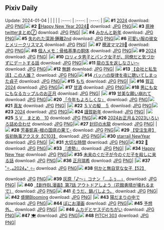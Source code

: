 ## Pixiv Daily
Update: 2024-01-04
|      |      |      |
| :----: | :----: | :----: |
|![](https://pixiv.microyu.workers.dev/c/240x480/img-master/img/2024/01/02/00/00/12/114793013_p0_master1200.jpg) **#1** [2024](https://www.pixiv.net/artworks/114793013) download: [JPG](https://pixiv.microyu.workers.dev/img-original/img/2024/01/02/00/00/12/114793013_p0.jpg) [PNG](https://pixiv.microyu.workers.dev/img-original/img/2024/01/02/00/00/12/114793013_p0.png)|![](https://pixiv.microyu.workers.dev/c/240x480/img-master/img/2024/01/02/00/00/15/114793022_p0_master1200.jpg) **#2** [🐉Happy New Year 2024🐉](https://www.pixiv.net/artworks/114793022) download: [JPG](https://pixiv.microyu.workers.dev/img-original/img/2024/01/02/00/00/15/114793022_p0.jpg) [PNG](https://pixiv.microyu.workers.dev/img-original/img/2024/01/02/00/00/15/114793022_p0.png)|![](https://pixiv.microyu.workers.dev/c/240x480/img-master/img/2024/01/03/00/00/33/114823715_p0_master1200.jpg) **#3** [原神twitterまとめ⑦](https://www.pixiv.net/artworks/114823715) download: [JPG](https://pixiv.microyu.workers.dev/img-original/img/2024/01/03/00/00/33/114823715_p0.jpg) [PNG](https://pixiv.microyu.workers.dev/img-original/img/2024/01/03/00/00/33/114823715_p0.png)|
|![](https://pixiv.microyu.workers.dev/c/240x480/img-master/img/2024/01/02/07/30/01/114800712_p0_master1200.jpg) **#4** [みかんと新年](https://www.pixiv.net/artworks/114800712) download: [JPG](https://pixiv.microyu.workers.dev/img-original/img/2024/01/02/07/30/01/114800712_p0.jpg) [PNG](https://pixiv.microyu.workers.dev/img-original/img/2024/01/02/07/30/01/114800712_p0.png)|![](https://pixiv.microyu.workers.dev/c/240x480/img-master/img/2024/01/03/00/00/43/114823740_p0_master1200.jpg) **#5** [失われた深淵·鍾離2nd](https://www.pixiv.net/artworks/114823740) download: [JPG](https://pixiv.microyu.workers.dev/img-original/img/2024/01/03/00/00/43/114823740_p0.jpg) [PNG](https://pixiv.microyu.workers.dev/img-original/img/2024/01/03/00/00/43/114823740_p0.png)|![](https://pixiv.microyu.workers.dev/c/240x480/img-master/img/2024/01/03/12/00/18/114835872_p0_master1200.jpg) **#6** [可愛い服の彼女とメリークリスマス](https://www.pixiv.net/artworks/114835872) download: [JPG](https://pixiv.microyu.workers.dev/img-original/img/2024/01/03/12/00/18/114835872_p0.jpg) [PNG](https://pixiv.microyu.workers.dev/img-original/img/2024/01/03/12/00/18/114835872_p0.png)|
|![](https://pixiv.microyu.workers.dev/c/240x480/img-master/img/2024/01/02/19/07/57/114814331_p0_master1200.jpg) **#7** [穂波ママ29🎀](https://www.pixiv.net/artworks/114814331) download: [JPG](https://pixiv.microyu.workers.dev/img-original/img/2024/01/02/19/07/57/114814331_p0.jpg) [PNG](https://pixiv.microyu.workers.dev/img-original/img/2024/01/02/19/07/57/114814331_p0.png)|![](https://pixiv.microyu.workers.dev/c/240x480/img-master/img/2024/01/02/07/00/05/114800363_p0_master1200.jpg) **#8** [個人メモ：骨格基準の胴体](https://www.pixiv.net/artworks/114800363) download: [JPG](https://pixiv.microyu.workers.dev/img-original/img/2024/01/02/07/00/05/114800363_p0.jpg) [PNG](https://pixiv.microyu.workers.dev/img-original/img/2024/01/02/07/00/05/114800363_p0.png)|![](https://pixiv.microyu.workers.dev/c/240x480/img-master/img/2024/01/03/00/00/19/114823648_p0_master1200.jpg) **#9** [2024](https://www.pixiv.net/artworks/114823648) download: [JPG](https://pixiv.microyu.workers.dev/img-original/img/2024/01/03/00/00/19/114823648_p0.jpg) [PNG](https://pixiv.microyu.workers.dev/img-original/img/2024/01/03/00/00/19/114823648_p0.png)|
|![](https://pixiv.microyu.workers.dev/c/240x480/img-master/img/2024/01/02/12/31/58/114805234_p0_master1200.jpg) **#10** [ロリィタ男子とパンク女子が、同僚だと気づかずにデートする話](https://www.pixiv.net/artworks/114805234) download: [JPG](https://pixiv.microyu.workers.dev/img-original/img/2024/01/02/12/31/58/114805234_p0.jpg) [PNG](https://pixiv.microyu.workers.dev/img-original/img/2024/01/02/12/31/58/114805234_p0.png)|![](https://pixiv.microyu.workers.dev/c/240x480/img-master/img/2024/01/03/07/30/01/114831414_p0_master1200.jpg) **#11** [龍の玉を返しなさい～](https://www.pixiv.net/artworks/114831414) download: [JPG](https://pixiv.microyu.workers.dev/img-original/img/2024/01/03/07/30/01/114831414_p0.jpg) [PNG](https://pixiv.microyu.workers.dev/img-original/img/2024/01/03/07/30/01/114831414_p0.png)|![](https://pixiv.microyu.workers.dev/c/240x480/img-master/img/2024/01/03/02/31/49/114827884_p0_master1200.jpg) **#12** [無題](https://www.pixiv.net/artworks/114827884) download: [JPG](https://pixiv.microyu.workers.dev/img-original/img/2024/01/03/02/31/49/114827884_p0.jpg) [PNG](https://pixiv.microyu.workers.dev/img-original/img/2024/01/03/02/31/49/114827884_p0.png)|
|![](https://pixiv.microyu.workers.dev/c/240x480/img-master/img/2024/01/02/12/31/01/114805553_p0_master1200.jpg) **#13** [【会社と私生活】この人誰？](https://www.pixiv.net/artworks/114805553) download: [JPG](https://pixiv.microyu.workers.dev/img-original/img/2024/01/02/12/31/01/114805553_p0.jpg) [PNG](https://pixiv.microyu.workers.dev/img-original/img/2024/01/02/12/31/01/114805553_p0.png)|![](https://pixiv.microyu.workers.dev/c/240x480/img-master/img/2024/01/02/20/29/57/114816478_p0_master1200.jpg) **#14** [バッハの旋律を夜に聴いてしまった貞子](https://www.pixiv.net/artworks/114816478) download: [JPG](https://pixiv.microyu.workers.dev/img-original/img/2024/01/02/20/29/57/114816478_p0.jpg) [PNG](https://pixiv.microyu.workers.dev/img-original/img/2024/01/02/20/29/57/114816478_p0.png)|![](https://pixiv.microyu.workers.dev/c/240x480/img-master/img/2024/01/03/20/30/02/114848566_p0_master1200.jpg) **#15** [もち](https://www.pixiv.net/artworks/114848566) download: [JPG](https://pixiv.microyu.workers.dev/img-original/img/2024/01/03/20/30/02/114848566_p0.jpg) [PNG](https://pixiv.microyu.workers.dev/img-original/img/2024/01/03/20/30/02/114848566_p0.png)|
|![](https://pixiv.microyu.workers.dev/c/240x480/img-master/img/2024/01/02/00/00/40/114793143_p0_master1200.jpg) **#16** [賀正2024](https://www.pixiv.net/artworks/114793143) download: [JPG](https://pixiv.microyu.workers.dev/img-original/img/2024/01/02/00/00/40/114793143_p0.jpg) [PNG](https://pixiv.microyu.workers.dev/img-original/img/2024/01/02/00/00/40/114793143_p0.png)|![](https://pixiv.microyu.workers.dev/c/240x480/img-master/img/2024/01/02/20/30/03/114816488_p0_master1200.jpg) **#17** [甘酒](https://www.pixiv.net/artworks/114816488) download: [JPG](https://pixiv.microyu.workers.dev/img-original/img/2024/01/02/20/30/03/114816488_p0.jpg) [PNG](https://pixiv.microyu.workers.dev/img-original/img/2024/01/02/20/30/03/114816488_p0.png)|![](https://pixiv.microyu.workers.dev/c/240x480/img-master/img/2024/01/03/00/01/21/114823812_p0_master1200.jpg) **#18** [男にも女にもなるカップルのお正月](https://www.pixiv.net/artworks/114823812) download: [JPG](https://pixiv.microyu.workers.dev/img-original/img/2024/01/03/00/01/21/114823812_p0.jpg) [PNG](https://pixiv.microyu.workers.dev/img-original/img/2024/01/03/00/01/21/114823812_p0.png)|
|![](https://pixiv.microyu.workers.dev/c/240x480/img-master/img/2024/01/03/13/11/47/114837324_p0_master1200.jpg) **#19** [甘美な願い崩れて](https://www.pixiv.net/artworks/114837324) download: [JPG](https://pixiv.microyu.workers.dev/img-original/img/2024/01/03/13/11/47/114837324_p0.jpg) [PNG](https://pixiv.microyu.workers.dev/img-original/img/2024/01/03/13/11/47/114837324_p0.png)|![](https://pixiv.microyu.workers.dev/c/240x480/img-master/img/2024/01/02/02/06/33/114796814_p0_master1200.jpg) **#20** [「今年もよろしくな」](https://www.pixiv.net/artworks/114796814) download: [JPG](https://pixiv.microyu.workers.dev/img-original/img/2024/01/02/02/06/33/114796814_p0.jpg) [PNG](https://pixiv.microyu.workers.dev/img-original/img/2024/01/02/02/06/33/114796814_p0.png)|![](https://pixiv.microyu.workers.dev/c/240x480/img-master/img/2024/01/02/21/03/18/114817550_p0_master1200.jpg) **#21** [真友](https://www.pixiv.net/artworks/114817550) download: [JPG](https://pixiv.microyu.workers.dev/img-original/img/2024/01/02/21/03/18/114817550_p0.jpg) [PNG](https://pixiv.microyu.workers.dev/img-original/img/2024/01/02/21/03/18/114817550_p0.png)|
|![](https://pixiv.microyu.workers.dev/c/240x480/img-master/img/2024/01/02/23/34/07/114822671_p0_master1200.jpg) **#22** [ＳＶの擬　５](https://www.pixiv.net/artworks/114822671) download: [JPG](https://pixiv.microyu.workers.dev/img-original/img/2024/01/02/23/34/07/114822671_p0.jpg) [PNG](https://pixiv.microyu.workers.dev/img-original/img/2024/01/02/23/34/07/114822671_p0.png)|![](https://pixiv.microyu.workers.dev/c/240x480/img-master/img/2024/01/02/18/00/16/114812576_p0_master1200.jpg) **#23** [2024](https://www.pixiv.net/artworks/114812576) download: [JPG](https://pixiv.microyu.workers.dev/img-original/img/2024/01/02/18/00/16/114812576_p0.jpg) [PNG](https://pixiv.microyu.workers.dev/img-original/img/2024/01/02/18/00/16/114812576_p0.png)|![](https://pixiv.microyu.workers.dev/c/240x480/img-master/img/2024/01/02/14/47/39/114808266_p0_master1200.jpg) **#24** [謹賀新年](https://www.pixiv.net/artworks/114808266) download: [JPG](https://pixiv.microyu.workers.dev/img-original/img/2024/01/02/14/47/39/114808266_p0.jpg) [PNG](https://pixiv.microyu.workers.dev/img-original/img/2024/01/02/14/47/39/114808266_p0.png)|
|![](https://pixiv.microyu.workers.dev/c/240x480/img-master/img/2024/01/02/23/29/41/114822491_p0_master1200.jpg) **#25** [ＳＶ　まとめ　10](https://www.pixiv.net/artworks/114822491) download: [JPG](https://pixiv.microyu.workers.dev/img-original/img/2024/01/02/23/29/41/114822491_p0.jpg) [PNG](https://pixiv.microyu.workers.dev/img-original/img/2024/01/02/23/29/41/114822491_p0.png)|![](https://pixiv.microyu.workers.dev/c/240x480/img-master/img/2024/01/03/00/03/17/114823956_p0_master1200.jpg) **#26** [2024お正月＆2023いろいろ詰め合わせ](https://www.pixiv.net/artworks/114823956) download: [JPG](https://pixiv.microyu.workers.dev/img-original/img/2024/01/03/00/03/17/114823956_p0.jpg) [PNG](https://pixiv.microyu.workers.dev/img-original/img/2024/01/03/00/03/17/114823956_p0.png)|![](https://pixiv.microyu.workers.dev/c/240x480/img-master/img/2024/01/03/00/00/03/114823577_p0_master1200.jpg) **#27** [封印の水龍](https://www.pixiv.net/artworks/114823577) download: [JPG](https://pixiv.microyu.workers.dev/img-original/img/2024/01/03/00/00/03/114823577_p0.jpg) [PNG](https://pixiv.microyu.workers.dev/img-original/img/2024/01/03/00/00/03/114823577_p0.png)|
|![](https://pixiv.microyu.workers.dev/c/240x480/img-master/img/2024/01/03/00/00/04/114823581_p0_master1200.jpg) **#28** [芳春凱喜-根の国底の果て-](https://www.pixiv.net/artworks/114823581) download: [JPG](https://pixiv.microyu.workers.dev/img-original/img/2024/01/03/00/00/04/114823581_p0.jpg) [PNG](https://pixiv.microyu.workers.dev/img-original/img/2024/01/03/00/00/04/114823581_p0.png)|![](https://pixiv.microyu.workers.dev/c/240x480/img-master/img/2024/01/02/00/00/31/114793104_p0_master1200.jpg) **#29** [【受注生産】仮初執事アクスタ【C103】](https://www.pixiv.net/artworks/114793104) download: [JPG](https://pixiv.microyu.workers.dev/img-original/img/2024/01/02/00/00/31/114793104_p0.jpg) [PNG](https://pixiv.microyu.workers.dev/img-original/img/2024/01/02/00/00/31/114793104_p0.png)|![](https://pixiv.microyu.workers.dev/c/240x480/img-master/img/2024/01/02/20/35/09/114816655_p0_master1200.jpg) **#30** [starrail NewYear](https://www.pixiv.net/artworks/114816655) download: [JPG](https://pixiv.microyu.workers.dev/img-original/img/2024/01/02/20/35/09/114816655_p0.jpg) [PNG](https://pixiv.microyu.workers.dev/img-original/img/2024/01/02/20/35/09/114816655_p0.png)|
|![](https://pixiv.microyu.workers.dev/c/240x480/img-master/img/2024/01/02/18/50/45/114813842_p0_master1200.jpg) **#31** [大切な時間](https://www.pixiv.net/artworks/114813842) download: [JPG](https://pixiv.microyu.workers.dev/img-original/img/2024/01/02/18/50/45/114813842_p0.jpg) [PNG](https://pixiv.microyu.workers.dev/img-original/img/2024/01/02/18/50/45/114813842_p0.png)|![](https://pixiv.microyu.workers.dev/c/240x480/img-master/img/2024/01/02/00/00/23/114793067_p0_master1200.jpg) **#32** [🍊](https://www.pixiv.net/artworks/114793067) download: [JPG](https://pixiv.microyu.workers.dev/img-original/img/2024/01/02/00/00/23/114793067_p0.jpg) [PNG](https://pixiv.microyu.workers.dev/img-original/img/2024/01/02/00/00/23/114793067_p0.png)|![](https://pixiv.microyu.workers.dev/c/240x480/img-master/img/2024/01/02/18/57/27/114813990_p0_master1200.jpg) **#33** [『虚勢』](https://www.pixiv.net/artworks/114813990) download: [JPG](https://pixiv.microyu.workers.dev/img-original/img/2024/01/02/18/57/27/114813990_p0.jpg) [PNG](https://pixiv.microyu.workers.dev/img-original/img/2024/01/02/18/57/27/114813990_p0.png)|
|![](https://pixiv.microyu.workers.dev/c/240x480/img-master/img/2024/01/02/00/00/34/114793120_p0_master1200.jpg) **#34** [Happy New Year](https://www.pixiv.net/artworks/114793120) download: [JPG](https://pixiv.microyu.workers.dev/img-original/img/2024/01/02/00/00/34/114793120_p0.jpg) [PNG](https://pixiv.microyu.workers.dev/img-original/img/2024/01/02/00/00/34/114793120_p0.png)|![](https://pixiv.microyu.workers.dev/c/240x480/img-master/img/2024/01/03/05/55/09/114830332_p0_master1200.jpg) **#35** [未来のぐだ子が今のぐだ子を殺しに来る話](https://www.pixiv.net/artworks/114830332) download: [JPG](https://pixiv.microyu.workers.dev/img-original/img/2024/01/03/05/55/09/114830332_p0.jpg) [PNG](https://pixiv.microyu.workers.dev/img-original/img/2024/01/03/05/55/09/114830332_p0.png)|![](https://pixiv.microyu.workers.dev/c/240x480/img-master/img/2024/01/02/11/38/33/114804449_p0_master1200.jpg) **#36** [正月瑞希](https://www.pixiv.net/artworks/114804449) download: [JPG](https://pixiv.microyu.workers.dev/img-original/img/2024/01/02/11/38/33/114804449_p0.jpg) [PNG](https://pixiv.microyu.workers.dev/img-original/img/2024/01/02/11/38/33/114804449_p0.png)|
|![](https://pixiv.microyu.workers.dev/c/240x480/img-master/img/2024/01/02/17/58/38/114812481_p0_master1200.jpg) **#37** [˚✧₊⁎2024⁎⁺˳✧༚](https://www.pixiv.net/artworks/114812481) download: [JPG](https://pixiv.microyu.workers.dev/img-original/img/2024/01/02/17/58/38/114812481_p0.jpg) [PNG](https://pixiv.microyu.workers.dev/img-original/img/2024/01/02/17/58/38/114812481_p0.png)|![](https://pixiv.microyu.workers.dev/c/240x480/img-master/img/2024/01/02/18/00/55/114812651_p0_master1200.jpg) **#38** [何かと無自覚な女子【52】](https://www.pixiv.net/artworks/114812651) download: [JPG](https://pixiv.microyu.workers.dev/img-original/img/2024/01/02/18/00/55/114812651_p0.jpg) [PNG](https://pixiv.microyu.workers.dev/img-original/img/2024/01/02/18/00/55/114812651_p0.png)|![](https://pixiv.microyu.workers.dev/c/240x480/img-master/img/2024/01/02/00/00/49/114793166_p0_master1200.jpg) **#39** [灰原「♪〜」コナン「…ふぅ…」](https://www.pixiv.net/artworks/114793166) download: [JPG](https://pixiv.microyu.workers.dev/img-original/img/2024/01/02/00/00/49/114793166_p0.jpg) [PNG](https://pixiv.microyu.workers.dev/img-original/img/2024/01/02/00/00/49/114793166_p0.png)|
|![](https://pixiv.microyu.workers.dev/c/240x480/img-master/img/2024/01/02/23/53/08/114823320_p0_master1200.jpg) **#40** [【創作BL漫画】第7話 アウトドアしよう（花館勇晴が壊れるまで）](https://www.pixiv.net/artworks/114823320) download: [JPG](https://pixiv.microyu.workers.dev/img-original/img/2024/01/02/23/53/08/114823320_p0.jpg) [PNG](https://pixiv.microyu.workers.dev/img-original/img/2024/01/02/23/53/08/114823320_p0.png)|![](https://pixiv.microyu.workers.dev/c/240x480/img-master/img/2024/01/03/22/26/48/114852823_p0_master1200.jpg) **#41** [そうだ、鍋パしよう。](https://www.pixiv.net/artworks/114852823) download: [JPG](https://pixiv.microyu.workers.dev/img-original/img/2024/01/03/22/26/48/114852823_p0.jpg) [PNG](https://pixiv.microyu.workers.dev/img-original/img/2024/01/03/22/26/48/114852823_p0.png)|![](https://pixiv.microyu.workers.dev/c/240x480/img-master/img/2024/01/02/00/00/37/114793128_p0_master1200.jpg) **#42** [盛開Blooming](https://www.pixiv.net/artworks/114793128) download: [JPG](https://pixiv.microyu.workers.dev/img-original/img/2024/01/02/00/00/37/114793128_p0.jpg) [PNG](https://pixiv.microyu.workers.dev/img-original/img/2024/01/02/00/00/37/114793128_p0.png)|
|![](https://pixiv.microyu.workers.dev/c/240x480/img-master/img/2024/01/03/19/58/14/114847476_p0_master1200.jpg) **#43** [陽だまりの中で](https://www.pixiv.net/artworks/114847476) download: [JPG](https://pixiv.microyu.workers.dev/img-original/img/2024/01/03/19/58/14/114847476_p0.jpg) [PNG](https://pixiv.microyu.workers.dev/img-original/img/2024/01/03/19/58/14/114847476_p0.png)|![](https://pixiv.microyu.workers.dev/c/240x480/img-master/img/2024/01/02/22/59/24/114821467_p0_master1200.jpg) **#44** [ぽにお漫画](https://www.pixiv.net/artworks/114821467) download: [JPG](https://pixiv.microyu.workers.dev/img-original/img/2024/01/02/22/59/24/114821467_p0.jpg) [PNG](https://pixiv.microyu.workers.dev/img-original/img/2024/01/02/22/59/24/114821467_p0.png)|![](https://pixiv.microyu.workers.dev/c/240x480/img-master/img/2024/01/03/04/20/02/114829442_p0_master1200.jpg) **#45** [予想外。](https://www.pixiv.net/artworks/114829442) download: [JPG](https://pixiv.microyu.workers.dev/img-original/img/2024/01/03/04/20/02/114829442_p0.jpg) [PNG](https://pixiv.microyu.workers.dev/img-original/img/2024/01/03/04/20/02/114829442_p0.png)|
|![](https://pixiv.microyu.workers.dev/c/240x480/img-master/img/2024/01/02/21/09/46/114817761_p0_master1200.jpg) **#46** [ムカデとヤスデのちがい](https://www.pixiv.net/artworks/114817761) download: [JPG](https://pixiv.microyu.workers.dev/img-original/img/2024/01/02/21/09/46/114817761_p0.jpg) [PNG](https://pixiv.microyu.workers.dev/img-original/img/2024/01/02/21/09/46/114817761_p0.png)|![](https://pixiv.microyu.workers.dev/c/240x480/img-master/img/2024/01/02/00/15/05/114793837_p0_master1200.jpg) **#47** [🍽️](https://www.pixiv.net/artworks/114793837) download: [JPG](https://pixiv.microyu.workers.dev/img-original/img/2024/01/02/00/15/05/114793837_p0.jpg) [PNG](https://pixiv.microyu.workers.dev/img-original/img/2024/01/02/00/15/05/114793837_p0.png)|![](https://pixiv.microyu.workers.dev/c/240x480/img-master/img/2024/01/03/18/00/01/114844079_p0_master1200.jpg) **#48** [PITCH 303](https://www.pixiv.net/artworks/114844079) download: [JPG](https://pixiv.microyu.workers.dev/img-original/img/2024/01/03/18/00/01/114844079_p0.jpg) [PNG](https://pixiv.microyu.workers.dev/img-original/img/2024/01/03/18/00/01/114844079_p0.png)|
